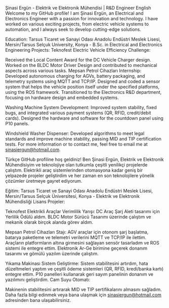 Şinasi Ergün - Elektrik ve Elektronik Mühendisi | R&D Engineer
English
  Welcome to my GitHub profile! I am Şinasi Ergün, an Electrical and Electronics Engineer with a passion for innovation and technology. I have worked on various exciting projects, from electric vehicle systems to automation, and I always seek
  to develop cutting-edge solutions.

Education:
  Tarsus Ticaret ve Sanayi Odası Anadolu Endüstri Meslek Lisesi, Mersin/Tarsus
  Selçuk University, Konya - B.Sc. in Electrical and Electronics Engineering
Projects:
  Teknofest Electric Vehicle Efficiency Challenge:

  Received the Local Content Award for the DC Vehicle Charger design.
  Worked on the BLDC Motor Driver Design and contributed to mechanical aspects across various tasks.
Mepsan Petrol Cihazları Internship:
  Developed autonomous charging for AGVs, battery packaging, and telemetry systems using MQTT and TCP/IP.
  Designed and coded a sensor system that helps the vehicle position itself under the specified platforms, using the ROS framework.
  Transitioned to the Electronics R&D department, focusing on hardware design and embedded systems.

Washing Machine System Development:
  Improved system stability, fixed bugs, and integrated various payment systems (QR, RFID, credit/debit cards).
  Designed the hardware and software for the countdown panel using P10 panels.

Windshield Washer Dispenser:
  Developed algorithms to meet legal standards and improve machine stability, passing MID and TIP certification tests.
  For more information or to contact me, feel free to email me at sinasiergun@hotmail.com.

Türkçe
  GitHub profiline hoş geldiniz! Ben Şinasi Ergün, Elektrik ve Elektronik Mühendisiyim ve teknolojiye olan tutkumla çeşitli yenilikçi projelerde çalıştım. Elektrikli araç sistemlerinden otomasyona kadar geniş bir yelpazede projeler geliştirdim ve her zaman
  en son teknolojilere yönelik çözümler üretmeye gayret ediyorum.

Eğitim:
  Tarsus Ticaret ve Sanayi Odası Anadolu Endüstri Meslek Lisesi, Mersin/Tarsus
  Selçuk Üniversitesi, Konya - Elektrik ve Elektronik Mühendisliği Lisans
Projeler:
 
  Teknofest Elektrikli Araçlar Verimlilik Yarışı:
  DC Araç Şarj Aleti tasarımı için Yerlilik Ödülü aldım.
  BLDC Motor Sürücü Tasarımı üzerinde çalıştım ve mekanik olarak birçok alanda görev aldım.

Mepsan Petrol Cihazları Stajı:
  AGV araçlar için otonom şarj başlatma, batarya paketleme ve telemetri verilerini MQTT ve TCP/IP ile ilettim.
  Araçların platformların altına girmesini sağlayan sensör tasarladım ve ROS sistemi ile entegre ettim.
  Elektronik Ar-Ge birimine geçerek donanım tasarımı ve gömülü yazılım üzerinde çalıştım.

Yıkama Makinası Sistem Geliştirme:
  Sistem stabilitesini artırdım, hata düzeltmeleri yaptım ve çeşitli ödeme sistemleri (QR, RFID, kredi/banka kartı) entegre ettim.
  P10 panelleri kullanarak geri sayım panelinin donanım ve yazılımını geliştirdim.
  Cam Suyu Otomatı:

  Makinenin stabilitesini artırarak MID ve TIP sertifikalarını almasını sağladım.
  Daha fazla bilgi edinmek veya bana ulaşmak için sinasiergun@hotmail.com adresinden bana ulaşabilirsiniz.
